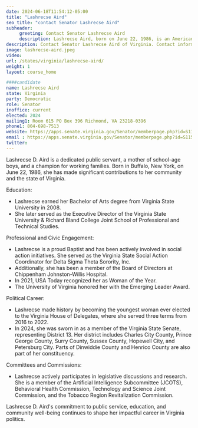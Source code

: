 ```yaml
---
date: 2024-06-18T11:54:12-05:00
title: "Lashrecse Aird"
seo_title: "contact Senator Lashrecse Aird"
subheader:
     greeting: Contact Senator Lashrecse Aird
     description: Lashrecse Aird, born on June 22, 1986, is an American politician and a member of the Democratic Party, serving in the Virginia State Senate, representing District 13. She assumed office on January 10, 2024.
description: Contact Senator Lashrecse Aird of Virginia. Contact information for Lashrecse Aird includes email address, phone number, and mailing address.
image: lashrecse-aird.jpeg
video:
url: /states/virginia/lashrecse-aird/
weight: 1
layout: course_home

####candidate
name: Lashrecse Aird
state: Virginia
party: Democratic
role: Senator
inoffice: current
elected: 2024
mailing1: Room 615 PO Box 396 Richmond, VA 23218-0396
phone1: 804-698-7513
website: https://apps.senate.virginia.gov/Senator/memberpage.php?id=S115/
email : https://apps.senate.virginia.gov/Senator/memberpage.php?id=S115/
twitter: 
---
```

Lashrecse D. Aird is a dedicated public servant, a mother of school-age boys, and a champion for working families. Born in Buffalo, New York, on June 22, 1986, she has made significant contributions to her community and the state of Virginia.

Education:
- Lashrecse earned her Bachelor of Arts degree from Virginia State University in 2008.
- She later served as the Executive Director of the Virginia State University & Richard Bland College Joint School of Professional and Technical Studies.

Professional and Civic Engagement:
- Lashrecse is a proud Baptist and has been actively involved in social action initiatives. She served as the Virginia State Social Action Coordinator for Delta Sigma Theta Sorority, Inc.
- Additionally, she has been a member of the Board of Directors at Chippenham Johnston-Willis Hospital.
- In 2021, USA Today recognized her as Woman of the Year.
- The University of Virginia honored her with the Emerging Leader Award.

Political Career:
- Lashrecse made history by becoming the youngest woman ever elected to the Virginia House of Delegates, where she served three terms from 2016 to 2022.
- In 2024, she was sworn in as a member of the Virginia State Senate, representing District 13. Her district includes Charles City County, Prince George County, Surry County, Sussex County, Hopewell City, and Petersburg City. Parts of Dinwiddie County and Henrico County are also part of her constituency.

Committees and Commissions:
- Lashrecse actively participates in legislative discussions and research. She is a member of the Artificial Intelligence Subcommittee (JCOTS), Behavioral Health Commission, Technology and Science Joint Commission, and the Tobacco Region Revitalization Commission.

Lashrecse D. Aird's commitment to public service, education, and community well-being continues to shape her impactful career in Virginia politics.

